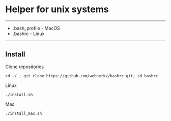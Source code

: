 # Helper for unix systems
---
- .bash_profile - MacOS
- .bashrc - Linux
---
## Install
Clone repositories
```shell
cd ~/ ; git clone https://github.com/webnetkz/bashrc.git; cd bashrc
```
Linux
```shell
./install.sh
```
Mac
```shell
./install_mac.sh
```
